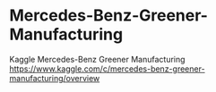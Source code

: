 # Mercedes-Benz-Greener-Manufacturing
Kaggle Mercedes-Benz Greener Manufacturing
https://www.kaggle.com/c/mercedes-benz-greener-manufacturing/overview
